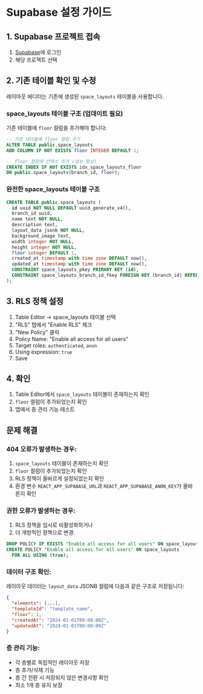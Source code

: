 # Supabase 설정 가이드

## 1. Supabase 프로젝트 접속

1. [Supabase](https://supabase.com)에 로그인
2. 해당 프로젝트 선택

## 2. 기존 테이블 확인 및 수정

레이아웃 에디터는 기존에 생성된 `space_layouts` 테이블을 사용합니다.

### space_layouts 테이블 구조 (업데이트 필요)

기존 테이블에 `floor` 컬럼을 추가해야 합니다:

```sql
-- 기존 테이블에 floor 컬럼 추가
ALTER TABLE public.space_layouts
ADD COLUMN IF NOT EXISTS floor INTEGER DEFAULT 1;

-- floor 컬럼에 인덱스 추가 (성능 향상)
CREATE INDEX IF NOT EXISTS idx_space_layouts_floor
ON public.space_layouts(branch_id, floor);
```

### 완전한 space_layouts 테이블 구조

```sql
CREATE TABLE public.space_layouts (
  id uuid NOT NULL DEFAULT uuid_generate_v4(),
  branch_id uuid,
  name text NOT NULL,
  description text,
  layout_data jsonb NOT NULL,
  background_image text,
  width integer NOT NULL,
  height integer NOT NULL,
  floor integer DEFAULT 1,
  created_at timestamp with time zone DEFAULT now(),
  updated_at timestamp with time zone DEFAULT now(),
  CONSTRAINT space_layouts_pkey PRIMARY KEY (id),
  CONSTRAINT space_layouts_branch_id_fkey FOREIGN KEY (branch_id) REFERENCES public.branches(id)
);
```

## 3. RLS 정책 설정

1. Table Editor → space_layouts 테이블 선택
2. "RLS" 탭에서 "Enable RLS" 체크
3. "New Policy" 클릭
4. Policy Name: "Enable all access for all users"
5. Target roles: `authenticated`, `anon`
6. Using expression: `true`
7. Save

## 4. 확인

1. Table Editor에서 `space_layouts` 테이블이 존재하는지 확인
2. `floor` 컬럼이 추가되었는지 확인
3. 앱에서 층 관리 기능 테스트

## 문제 해결

### 404 오류가 발생하는 경우:

1. `space_layouts` 테이블이 존재하는지 확인
2. `floor` 컬럼이 추가되었는지 확인
3. RLS 정책이 올바르게 설정되었는지 확인
4. 환경 변수 `REACT_APP_SUPABASE_URL`과 `REACT_APP_SUPABASE_ANON_KEY`가 올바른지 확인

### 권한 오류가 발생하는 경우:

1. RLS 정책을 임시로 비활성화하거나
2. 더 개방적인 정책으로 변경:

```sql
DROP POLICY IF EXISTS "Enable all access for all users" ON space_layouts;
CREATE POLICY "Enable all access for all users" ON space_layouts
  FOR ALL USING (true);
```

### 데이터 구조 확인:

레이아웃 데이터는 `layout_data` JSONB 컬럼에 다음과 같은 구조로 저장됩니다:

```json
{
  "elements": [...],
  "templateId": "template_name",
  "floor": 1,
  "createdAt": "2024-01-01T00:00:00Z",
  "updatedAt": "2024-01-01T00:00:00Z"
}
```

### 층 관리 기능:

- 각 층별로 독립적인 레이아웃 저장
- 층 추가/삭제 기능
- 층 간 전환 시 저장되지 않은 변경사항 확인
- 최소 1개 층 유지 보장
